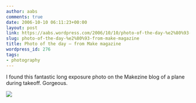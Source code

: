 ```yaml
---
author: aabs
comments: true
date: 2006-10-10 06:11:23+00:00
layout: post
link: https://aabs.wordpress.com/2006/10/10/photo-of-the-day-%e2%80%93-from-make-magazine/
slug: photo-of-the-day-%e2%80%93-from-make-magazine
title: Photo of the day – from Make magazine
wordpress_id: 276
tags:
- photography
---
```


I found this fantastic long exposure photo on the Makezine blog of a plane during takeoff. Gorgeous.

![](http://www.makezine.com/blog/0925096.jpg)

